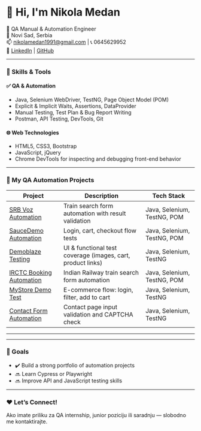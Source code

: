 # 👋 Hi, I'm Nikola Medan

🎯 QA Manual & Automation Engineer  
📍 Novi Sad, Serbia  
📫 nikolamedan1991@gmail.com | 📞 0645629952  
🔗 [LinkedIn](https://www.linkedin.com/in/nikola-medan-99a923124) | [GitHub](https://github.com/nikolame1991)

---

### 🧪 Skills & Tools

#### ✅ **QA & Automation**
- Java, Selenium WebDriver, TestNG, Page Object Model (POM)
- Explicit & Implicit Waits, Assertions, DataProvider
- Manual Testing, Test Plan & Bug Report Writing
- Postman, API Testing, DevTools, Git

#### 🌐 **Web Technologies**
- HTML5, CSS3, Bootstrap
- JavaScript, jQuery
- Chrome DevTools for inspecting and debugging front-end behavior

---
### 🚀 My QA Automation Projects

| Project | Description | Tech Stack |
|--------|-------------|------------|
| [SRB Voz Automation](https://github.com/nikolame1991/SrbVozSeleniumTest) | Train search form automation with result validation | Java, Selenium, TestNG, POM |
| [SauceDemo Automation](https://github.com/nikolame1991/swaglabPOM) | Login, cart, checkout flow tests | Java, Selenium, TestNG, POM |
| [Demoblaze Testing](https://github.com/nikolame1991/DemoblazeAutomation) | UI & functional test coverage (images, cart, product links) | Java, Selenium, TestNG |
| [IRCTC Booking Automation](https://github.com/nikolame1991/IRCTCTrainAutomation) | Indian Railway train search form automation | Java, Selenium, TestNG, POM |
| [MyStore Demo Test](https://github.com/nikolame1991/MyStoreAutomation) | E-commerce flow: login, filter, add to cart | Java, Selenium, TestNG |
| [Contact Form Automation](https://github.com/nikolame1991/ContactFormAutomation) | Contact page input validation and CAPTCHA check | Java, Selenium, TestNG |

----------------------------------------------
---

### 📌 Goals
- ✔️ Build a strong portfolio of automation projects
- 🔜 Learn Cypress or Playwright
- 🔜 Improve API and JavaScript testing skills

---

### ❤️ Let’s Connect!
Ako imate priliku za QA internship, junior poziciju ili saradnju — slobodno me kontaktirajte.
